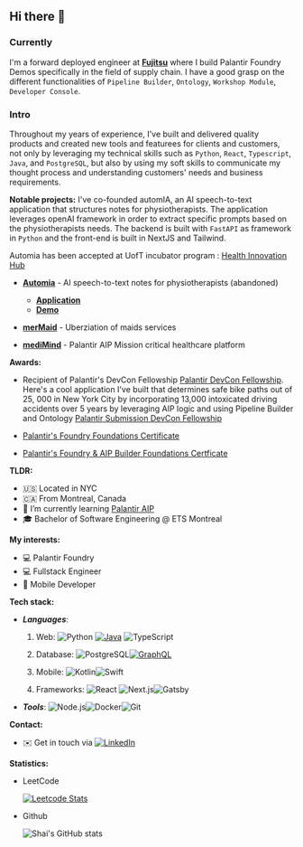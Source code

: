 ## Hi there 👋

### Currently 
I'm a forward deployed engineer at **[Fujitsu](https://www.fujitsu.com/global/services/business-services/data-intelligence/)** where I build Palantir Foundry Demos specifically in the field of supply chain. I have a good grasp on the different functionalities of `Pipeline Builder`, `Ontology`, `Workshop Module`, `Developer Console`.

### Intro 
Throughout my years of experience, I've built and delivered quality products and created new tools and featurees for clients and customers, not only by leveraging my technical skills such as `Python`, `React`, `Typescript`, `Java`, and `PostgreSQL`, but also by using my soft skills to communicate my thought process and understanding customers' needs and business requirements.

**Notable projects:**
I've co-founded automIA, an AI speech-to-text application that structures notes for physiotherapists. 
The application leverages openAI framework in order to extract specific prompts based on the physiotherapists needs. The backend is built with `FastAPI` as framework in `Python` 
and the front-end is built in NextJS and Tailwind.

Automia has been accepted at UofT incubator program : [Health Innovation Hub](https://entrepreneurs.utoronto.ca/accelerator/h2i/)


- **[Automia](https://github.com/ShaiBrin/mermaid)** - AI speech-to-text notes for physiotherapists (abandoned)
    -  **[Application](https://d1a48ec4c72c.ngrok.app/)** 
    -  **[Demo](https://www.automia.tech/)**
  
- **[merMaid](https://github.com/ShaiBrin/mermaid)** - Uberziation of maids services

- **[mediMind](https://github.com/ShaiBrin/MediMind)** - Palantir AIP Mission critical healthcare platform


**Awards:**
- Recipient of Palantir's DevCon Fellowship [Palantir DevCon Fellowship](https://www.palantir.com/devcon/fellowship/).
  Here's a cool application I've built that determines safe bike paths out of 25, 000 in New York City by incorporating
  13,000 intoxicated driving accidents over 5 years by leveraging AIP logic and using Pipeline Builder and Ontology
  [Palantir Submission DevCon Fellowship](https://x.com/Frank_Lucas_08/status/1847370321692877007)

- [Palantir's Foundry Foundations Certificate](https://verify.skilljar.com/c/hcoeo9jqxz4k)
  
- [Palantir's Foundry & AIP Builder Foundations Certficate](https://verify.skilljar.com/c/7zdcwb9ofy95)
  
**TLDR:**
- 🇺🇸 Located in NYC
- 🇨🇦 From Montreal, Canada
- 🌱 I’m currently learning [Palantir AIP](https://build.palantir.com/)
- 🎓 Bachelor of Software Engineering @ ETS Montreal

**My interests:**
- 💻 Palantir Foundry
- 💻 Fullstack Engineer
- 📱 Mobile Developer

**Tech stack:**
- ***Languages***:
  1. Web: ![Python](https://img.shields.io/badge/Python-3776AB?logo=python&logoColor=white) [![Java](https://img.shields.io/badge/Java-007396?logo=java&logoColor=white)](https://github.com/ShaiBrin/Chess) ![TypeScript](https://img.shields.io/badge/TypeScript-3178C6?logo=typescript&logoColor=white)
  2. Database: ![PostgreSQL](https://img.shields.io/badge/PostgreSQL-336791?logo=postgresql&logoColor=white)[![GraphQL](https://img.shields.io/badge/GraphQL-E10098?logo=graphql&logoColor=white)](https://graphql.org/)

  3. Mobile: ![Kotlin](https://img.shields.io/badge/Kotlin-7F52FF?logo=kotlin&logoColor=white)![Swift](https://img.shields.io/badge/Swift-FA7343?logo=swift&logoColor=white)
  4. Frameworks: ![React](https://img.shields.io/badge/React-61DAFB?logo=react&logoColor=black)
![Next.js](https://img.shields.io/badge/Next.js-000000?logo=next.js&logoColor=white)![Gatsby](https://img.shields.io/badge/Gatsby-663399?logo=gatsby&logoColor=white)
- ***Tools***: ![Node.js](https://img.shields.io/badge/Node.js-339933?logo=node.js&logoColor=white)![Docker](https://img.shields.io/badge/Docker-2496ED?logo=docker&logoColor=white)![Git](https://img.shields.io/badge/Git-F05032?logo=git&logoColor=white)


**Contact:**
- ✉️ Get in touch via [![LinkedIn](https://img.shields.io/badge/LinkedIn-0077B5?logo=linkedin&logoColor=white)](https://www.linkedin.com/in/ishraq-sha/)


**Statistics:**
- LeetCode 
  
  [![Leetcode Stats](https://leetcard.jacoblin.cool/ShaiBrin?ext=heatmap)](https://leetcode.com/ShaiBrin)

- Github
  
  ![Shai's GitHub stats](https://github-readme-stats.vercel.app/api?username=shaibrin&show_icons=true&theme=radical)
